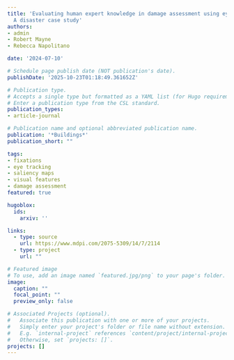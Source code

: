 ```yaml
---
title: 'Evaluating human expert knowledge in damage assessment using eye tracking:
  A disaster case study'
authors:
- admin
- Robert Mayne
- Rebecca Napolitano

date: '2024-07-10'

# Schedule page publish date (NOT publication's date).
publishDate: '2025-10-23T01:18:49.361652Z'

# Publication type.
# Accepts a single type but formatted as a YAML list (for Hugo requirements).
# Enter a publication type from the CSL standard.
publication_types:
- article-journal

# Publication name and optional abbreviated publication name.
publication: '*Buildings*'
publication_short: ""

tags:
- fixations
- eye tracking
- saliency maps
- visual features
- damage assessment
featured: true

hugoblox:
  ids:
    arxiv: ''

links:
  - type: source
    url: https://www.mdpi.com/2075-5309/14/7/2114
  - type: project
    url: ""

# Featured image
# To use, add an image named `featured.jpg/png` to your page's folder. 
image:
  caption: ""
  focal_point: ""
  preview_only: false

# Associated Projects (optional).
#   Associate this publication with one or more of your projects.
#   Simply enter your project's folder or file name without extension.
#   E.g. `internal-project` references `content/project/internal-project/index.md`.
#   Otherwise, set `projects: []`.
projects: []
---
```

